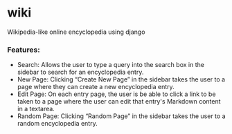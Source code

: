 # wiki
Wikipedia-like online encyclopedia using django

### Features:

* Search: Allows the user to type a query into the search box in the sidebar to search for an encyclopedia entry.
* New Page: Clicking “Create New Page” in the sidebar takes the user to a page where they can create a new encyclopedia entry.
* Edit Page: On each entry page, the user is be able to click a link to be taken to a page where the user can edit that entry's Markdown content in a textarea.
* Random Page: Clicking “Random Page” in the sidebar takes the user to a random encyclopedia entry.